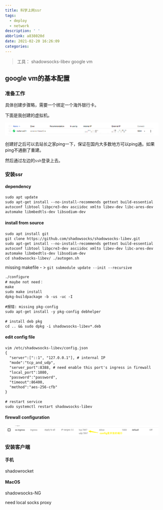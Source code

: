 ```yaml
---
title: 科学上网ssr
tags:
  - deploy
  - network
description: ' '
abbrlink: a838020d
date: 2021-02-20 16:26:09
categories:
---
```


> 工具：
> shadowsocks-libev
> google vm

## google vm的基本配置

### 准备工作

具体创建步骤略，需要一个绑定一个海外银行卡。

下面是我创建的虚拟机。

![image-20210220162859580](ssr-setup/image-20210220162859580.png)

创建好之后可以去站长之家ping一下，保证在国内大多数地方可以ping通。如果ping不通删了重建。

然后通过左边的`ssh`登录上去。

### 安装ssr

#### dependency

```shell
sudo apt update
sudo apt-get install --no-install-recommends gettext build-essential autoconf libtool libpcre3-dev asciidoc xmlto libev-dev libc-ares-dev automake libmbedtls-dev libsodium-dev
```

#### install from source

```shell
sudo apt install git
git clone https://github.com/shadowsocks/shadowsocks-libev.git
sudo apt-get install --no-install-recommends gettext build-essential autoconf libtool libpcre3-dev asciidoc xmlto libev-dev libc-ares-dev automake libmbedtls-dev libsodium-dev
cd shadowsocks-libev/ ./autogen.sh
```

missing makefile - >  `git submodule update --init --recursive`

```shell
./configure
# maybe not need：
make
sudo make install
dpkg-buildpackage -b -us -uc -I

#报错: missing pkg-config
sudo apt-get install -y pkg-config debhelper 

# install deb pkg
cd .. && sudo dpkg -i shadowsocks-libev*.deb
```

####  edit config file 

```shell
vim /etc/shadowsocks-libev/config.json 
{
  "server":["::1", "127.0.0.1"], # internal IP
  "mode":"tcp_and_udp",
  "server_port":8388, # need enable this port's ingress in firewall
  "local_port":1080,
  "password":"password",
  "timeout":86400,
  "method":"aes-256-cfb"
}

# restart service
sudo systemctl restart shadowsocks-libev
```

#### firewall configuration

![image-20210420112717314](ssr-setup/image-20210420112717314.png)

### 安装客户端

#### 手机

shadowrocket

#### MacOS

shadowsocks-NG

need local socks proxy









